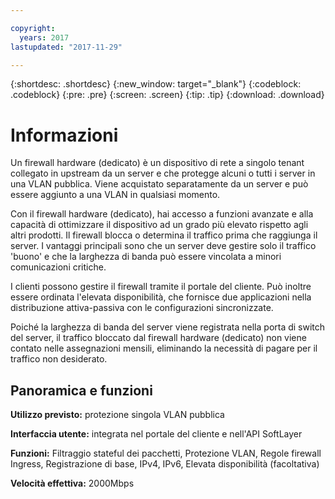 ```yaml
---

copyright:
  years: 2017
lastupdated: "2017-11-29"

---
```


{:shortdesc: .shortdesc}
{:new_window: target="_blank"}
{:codeblock: .codeblock}
{:pre: .pre}
{:screen: .screen}
{:tip: .tip}
{:download: .download}

# Informazioni

Un firewall hardware (dedicato) è un dispositivo di rete a singolo tenant collegato in upstream da un server e che protegge alcuni o tutti i server in una VLAN pubblica. Viene acquistato separatamente da un server e può essere aggiunto a una VLAN in qualsiasi momento.    

Con il firewall hardware (dedicato), hai accesso a funzioni avanzate e alla capacità di ottimizzare il dispositivo ad un grado più elevato rispetto agli altri prodotti. Il firewall blocca o determina il traffico prima che raggiunga il server. I vantaggi principali sono che un server deve gestire solo il traffico 'buono' e che la larghezza di banda può essere vincolata a minori comunicazioni critiche.  

I clienti possono gestire il firewall tramite il portale del cliente. Può inoltre essere ordinata l'elevata disponibilità, che fornisce due applicazioni nella distribuzione attiva-passiva con le configurazioni sincronizzate. 

Poiché la larghezza di banda del server viene registrata nella porta di switch del server, il traffico bloccato dal firewall hardware (dedicato) non viene contato nelle assegnazioni mensili, eliminando la necessità di pagare per il traffico non desiderato. 

## Panoramica e funzioni 

**Utilizzo previsto:** protezione singola VLAN pubblica 

**Interfaccia utente:** integrata nel portale del cliente e nell'API SoftLayer 

**Funzioni:** Filtraggio stateful dei pacchetti, Protezione VLAN, Regole firewall Ingress, Registrazione di base, IPv4, IPv6, Elevata disponibilità (facoltativa) 

**Velocità effettiva:** 2000Mbps 

